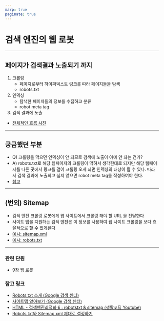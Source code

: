 ```yaml
---
marp: true
paginate: true
---
```


# 검색 엔진의 웹 로봇

---

## 페이지가 검색결과 노출되기 까지

1. 크롤링
   - 페이지로부터 하이퍼텍스트 링크를 따라 페이지들을 탐색
   - robots.txt
2. 인덱싱
   - 탐색한 페이지들의 정보를 수집하고 분류
   - robot meta tag
3. 검색 결과에 노출

- [전체적인 흐름 사진](https://github.com/StudyPlayground/HTTP-The-Definitive-Guide/assets/75886763/3d63f971-2bc1-4774-9708-19bce7d4b01f)

---

## 궁금했던 부분

- Q) 크롤링을 막으면 인덱싱이 안 되므로 검색에 노출이 아예 안 되는 건가?
- A) robots.txt로 해당 웹페이지의 크롤링이 막혀서 생각한대로 되지만 해당 웹페이지를 다른 곳에서 링크를 걸어 크롤링 오게 되면 인덱싱의 대상이 될 수 있다. 따라서 검색 결과에 노출되고 싶지 않으면 robot meta tag를 작성하여야 한다.
- [참고](https://developers.google.com/search/docs/crawling-indexing/robots/intro?hl=ko#understand-the-limitations-of-a-robots.txt-file)

---

## (번외) Sitemap

- 검색 엔진 크롤링 로봇에게 웹 사이트에서 크롤링 해야 할 URL 을 전달한다
- 사이트 맵을 지원하는 검색 엔진은 이 정보를 사용하여 웹 사이트 크롤링을 보다 효율적으로 할 수 있게된다
- [예시: sitemap.xml](https://github.com/StudyPlayground/HTTP-The-Definitive-Guide/assets/75886763/83fa0cea-c92a-40e3-950f-0ae1dc41b1f2)
- [예시: robots.txt](https://github.com/StudyPlayground/HTTP-The-Definitive-Guide/assets/75886763/3b0a46e0-29dd-4aa5-af6b-cd85d11b29ed)

---

### 관련 단원
- 9장 웹 로봇

### 참고 링크

- [Robots.txt 소개 (Google 검색 센터)](https://developers.google.com/search/docs/crawling-indexing/robots/intro?hl=ko)
- [사이트맵 알아보기 (Google 검색 센터)](https://developers.google.com/search/docs/crawling-indexing/sitemaps/overview?hl=ko)
- [HTML - 검색엔진최적화 6 : robotstxt & sitemap (생활코딩 Youtube)](https://www.youtube.com/watch?v=hRmfZxXa3KA)
- [Robots.txt와 Sitemap.xml 제대로 설정하기](https://www.ascentkorea.com/what-is-robots-txt-sitemap-xml/)
